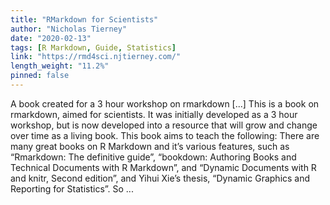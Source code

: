 ```yaml
---
title: "RMarkdown for Scientists"
author: "Nicholas Tierney"
date: "2020-02-13"
tags: [R Markdown, Guide, Statistics]
link: "https://rmd4sci.njtierney.com/"
length_weight: "11.2%"
pinned: false
---
```


A book created for a 3 hour workshop on rmarkdown [...] This is a book on rmarkdown, aimed for scientists. It was initially developed as a 3 hour workshop, but is now developed into a resource that will grow and change over time as a living book. This book aims to teach the following: There are many great books on R Markdown and it’s various features, such as “Rmarkdown: The definitive guide”, “bookdown: Authoring Books and Technical Documents with R Markdown”, and “Dynamic Documents with R and knitr, Second edition”, and Yihui Xie’s thesis, “Dynamic Graphics and Reporting for Statistics”. So  ...
